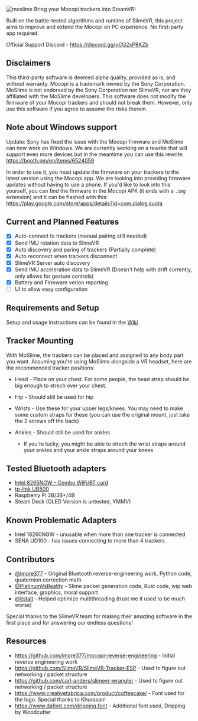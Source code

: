 ![moslime](resources/moslime_logo.png)
Bring your Mocopi trackers into SteamVR!

Built on the battle-tested algorithms and runtime of SlimeVR, this project aims to improve and extend the Mocopi on PC experience. No first-party app required.

Official Support Discord - https://discord.gg/vCQ2xP8KZb

## Disclaimers
This third-party software is deemed alpha quality, provided as is, and without warranty.
Mocopi is a trademark owned by the Sony Corporation. MoSlime is not endorsed by the Sony Corporation nor SlimeVR, nor are they affiliated with the MoSlime developers.
This software does not modify the firmware of your Mocopi trackers and should not break them. However, only use this software if you agree to assume the risks therein.

## Note about Windows support
Update: Sony has fixed the issue with the Mocopi firmware and MoSlime can now work on Windows. We are currently working on a rewrite that will support even more devices
but in the meantime you can use this rewrite: https://booth.pm/en/items/6524059

In order to use it, you must update the firmware on your trackers to the latest version using the Mocopi app. We are looking into providing firmware updates without having to use a phone.
If you'd like to look into this yourself, you can find the firmware in the Mocopi APK (it ends with a `.img` extension) and it can be flashed with this: https://play.google.com/store/apps/details?id=com.dialog.suota

## Current and Planned Features
- [x] Auto-connect to trackers (manual pairing still needed) 
- [x] Send IMU rotation data to SlimeVR
- [x] Auto discovery and paring of trackers (Partially complete)
- [x] Auto reconnect when trackers disconnect
- [x] SlimeVR Server auto discovery
- [x] Send IMU acceleration data to SlimeVR (Doesn't help with drift currently, only allows for gesture controls)
- [x] Battery and Firmware verion reporting
- [ ] UI to allow easy configuration

## Requirements and Setup
Setup and usage instructions can be found in the [Wiki](https://github.com/moslime/moslime/wiki)

## Tracker Mounting
With MoSlime, the trackers can be placed and assigned to any body part you want. Assuming you're using MoSlime alongside a VR headset, here are the recommended tracker positions:
 - Head   - Place on your chest. For some people, the head strap should be big enough to strech over your chest.
 - Hip    - Should still be used for hip
 - Wrists - Use these for your upper legs/knees. You may need to make some custom straps for these (you can use the original mount, just take the 2 screws off the back)
 - Ankles - Should still be used for ankles

   - If you're lucky, you might be able to strech the wrist straps around your ankles and your ankle straps around your knees

## Tested Bluetooth adapters
 - [Intel 8265NGW - Combo WiFi/BT card](https://www.intel.com/content/www/us/en/products/sku/94150/intel-dual-band-wirelessac-8265/specifications.html)
 - [tp-link UB500](https://www.tp-link.com/us/home-networking/usb-adapter/ub500/)
 - Raspberry Pi 3B/3B+/4B
 - Steam Deck (OLED Version is untested, YMMV)

## Known Problematic Adapters
- Intel 18260NGW - unusable when more than one tracker is connected
- SENA UD100 - has issues connecting to more than 4 trackers

## Contributors
 - [@lmore377](https://github.com/lmore377) - Original Bluetooth reverse-engineering work, Python code, quaternion correction math
 - [@PlatinumVsReality](https://github.com/PlatinumVsReality) - Slime packet generation code, Rust code, wip web interface, graphics, moral support
 - [@itstait](https://github.com/itstait) - Helped optimize multithreading (trust me it used to be much worse)

Special thanks to the SlimeVR team for making their amazing software in the first place and for answering our endless questions!

## Resources
 - https://github.com/lmore377/mocopi-reverse-engineering - Initial reverse engineering work
 - https://github.com/SlimeVR/SlimeVR-Tracker-ESP - Used to figure out networking / packet structure
 - https://github.com/carl-anders/slimevr-wrangler - Used to figure out networking / packet structure
 - https://www.creativefabrica.com/product/coffeecake/ - Font used for the logo. Special thanks to Khurasan!
 - https://www.dafont.com/dripping.font - Additional font used, Dripping by Woodcutter
